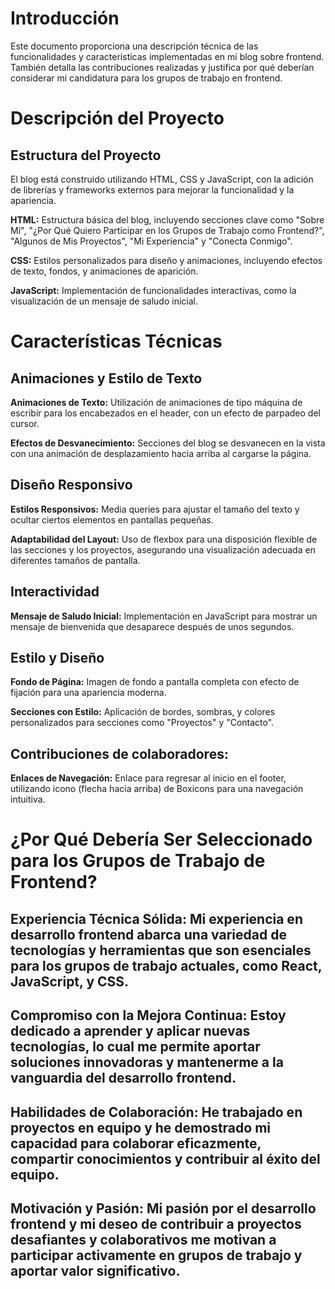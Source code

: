 # **Introducción**

Este documento proporciona una descripción técnica de las funcionalidades y características implementadas en mi blog sobre frontend. También detalla las contribuciones realizadas y justifica por qué deberían considerar mi candidatura para los grupos de trabajo en frontend.

# **Descripción del Proyecto**

## **Estructura del Proyecto**
El blog está construido utilizando HTML, CSS y JavaScript, con la adición de librerías y frameworks externos para mejorar la funcionalidad y la apariencia.

**HTML:** Estructura básica del blog, incluyendo secciones clave como "Sobre Mí", "¿Por Qué Quiero Participar en los Grupos de Trabajo como Frontend?", "Algunos de Mis Proyectos", "Mi Experiencia" y "Conecta Conmigo".

**CSS:** Estilos personalizados para diseño y animaciones, incluyendo efectos de texto, fondos, y animaciones de aparición.

**JavaScript:** Implementación de funcionalidades interactivas, como la visualización de un mensaje de saludo inicial.

# **Características Técnicas**
## **Animaciones y Estilo de Texto**

**Animaciones de Texto:** Utilización de animaciones de tipo máquina de escribir para los encabezados en el header, con un efecto de parpadeo del cursor.

**Efectos de Desvanecimiento:** Secciones del blog se desvanecen en la vista con una animación de desplazamiento hacia arriba al cargarse la página.

## **Diseño Responsivo**
**Estilos Responsivos:** Media queries para ajustar el tamaño del texto y ocultar ciertos elementos en pantallas pequeñas.

**Adaptabilidad del Layout:** Uso de flexbox para una disposición flexible de las secciones y los proyectos, asegurando una visualización adecuada en diferentes tamaños de pantalla.

## **Interactividad**
**Mensaje de Saludo Inicial:** Implementación en JavaScript para mostrar un mensaje de bienvenida que desaparece después de unos segundos.

## **Estilo y Diseño**
**Fondo de Página:** Imagen de fondo a pantalla completa con efecto de fijación para una apariencia moderna.

**Secciones con Estilo:** Aplicación de bordes, sombras, y colores personalizados para secciones como "Proyectos" y "Contacto".

## **Contribuciones de colaboradores:**
**Enlaces de Navegación:** Enlace para regresar al inicio en el footer, utilizando icono (flecha hacia arriba) de Boxicons para una navegación intuitiva.

# **¿Por Qué Debería Ser Seleccionado para los Grupos de Trabajo de Frontend?**
## **Experiencia Técnica Sólida:** Mi experiencia en desarrollo frontend abarca una variedad de tecnologías y herramientas que son esenciales para los grupos de trabajo actuales, como React, JavaScript, y CSS.
## **Compromiso con la Mejora Continua:** Estoy dedicado a aprender y aplicar nuevas tecnologías, lo cual me permite aportar soluciones innovadoras y mantenerme a la vanguardia del desarrollo frontend.
## **Habilidades de Colaboración:** He trabajado en proyectos en equipo y he demostrado mi capacidad para colaborar eficazmente, compartir conocimientos y contribuir al éxito del equipo.
## **Motivación y Pasión:** Mi pasión por el desarrollo frontend y mi deseo de contribuir a proyectos desafiantes y colaborativos me motivan a participar activamente en grupos de trabajo y aportar valor significativo.
